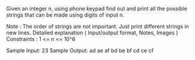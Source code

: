 Given an integer n, using phone keypad find out and print all the possible strings that can be made using digits of input n.

Note :
The order of strings are not important. Just print different strings in new lines.
Detailed explanation ( Input/output format, Notes, Images )
Constraints :
1 <= n <= 10^6

Sample Input:
23
Sample Output:
ad
ae
af
bd
be
bf
cd
ce
cf


